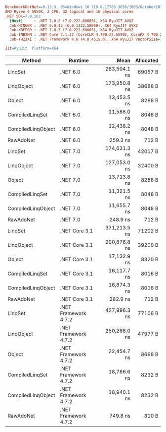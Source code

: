 ``` ini

BenchmarkDotNet=v0.13.3, OS=Windows 10 (10.0.17763.3650/1809/October2018Update/Redstone5), VM=Hyper-V
AMD Ryzen 9 5950X, 2 CPU, 32 logical and 16 physical cores
.NET SDK=7.0.102
  [Host]     : .NET 7.0.2 (7.0.222.60605), X64 RyuJIT AVX2
  Job-HCNGBR : .NET 6.0.13 (6.0.1322.58009), X64 RyuJIT AVX2
  Job-XBFFOD : .NET 7.0.2 (7.0.222.60605), X64 RyuJIT AVX2
  Job-INBZNN : .NET Core 3.1.32 (CoreCLR 4.700.22.55902, CoreFX 4.700.22.56512), X64 RyuJIT AVX2
  Job-THZJXI : .NET Framework 4.8 (4.8.4515.0), X64 RyuJIT VectorSize=256

Jit=RyuJit  Platform=X64  

```
|             Method |              Runtime |         Mean | Allocated |
|------------------- |--------------------- |-------------:|----------:|
|            LinqSet |             .NET 6.0 | 263,504.1 ns |   69057 B |
|         LinqObject |             .NET 6.0 | 173,950.8 ns |   38688 B |
|             Object |             .NET 6.0 |  13,453.5 ns |    8288 B |
|    CompiledLinqSet |             .NET 6.0 |  11,588.0 ns |    8048 B |
| CompiledLinqObject |             .NET 6.0 |  12,438.2 ns |    8048 B |
|          RawAdoNet |             .NET 6.0 |     259.3 ns |     712 B |
|            LinqSet |             .NET 7.0 | 174,631.3 ns |   42017 B |
|         LinqObject |             .NET 7.0 | 127,053.0 ns |   32400 B |
|             Object |             .NET 7.0 |  13,713.8 ns |    8288 B |
|    CompiledLinqSet |             .NET 7.0 |  11,321.5 ns |    8048 B |
| CompiledLinqObject |             .NET 7.0 |  11,655.7 ns |    8048 B |
|          RawAdoNet |             .NET 7.0 |     248.9 ns |     712 B |
|            LinqSet |        .NET Core 3.1 | 371,213.5 ns |   71202 B |
|         LinqObject |        .NET Core 3.1 | 200,876.8 ns |   39200 B |
|             Object |        .NET Core 3.1 |  17,132.9 ns |    8320 B |
|    CompiledLinqSet |        .NET Core 3.1 |  16,117.7 ns |    8016 B |
| CompiledLinqObject |        .NET Core 3.1 |  16,874.3 ns |    8016 B |
|          RawAdoNet |        .NET Core 3.1 |     282.9 ns |     712 B |
|            LinqSet | .NET Framework 4.7.2 | 427,996.3 ns |   77106 B |
|         LinqObject | .NET Framework 4.7.2 | 250,268.0 ns |   47977 B |
|             Object | .NET Framework 4.7.2 |  22,454.7 ns |    8698 B |
|    CompiledLinqSet | .NET Framework 4.7.2 |  18,786.6 ns |    8232 B |
| CompiledLinqObject | .NET Framework 4.7.2 |  18,940.1 ns |    8232 B |
|          RawAdoNet | .NET Framework 4.7.2 |     749.8 ns |     810 B |

